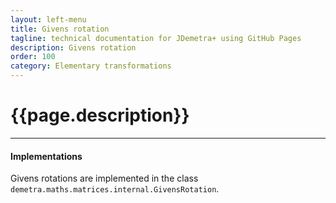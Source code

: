 ```yaml
---
layout: left-menu
title: Givens rotation
tagline: technical documentation for JDemetra+ using GitHub Pages
description: Givens rotation
order: 100
category: Elementary transformations
---
```

# {{page.description}}

<hr>

#### Implementations

Givens rotations are implemented in the class `demetra.maths.matrices.internal.GivensRotation`.